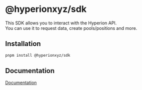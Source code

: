 # @hyperionxyz/sdk

This SDK allows you to interact with the Hyperion API.  
You can use it to request data, create pools/positions and more.

## Installation

```bash
pnpm install @hyperionxyz/sdk
```

## Documentation

[Documentation](https://hyperfluid.gitbook.io/hyperion-docs/developer/via-sdk/getting-started)

